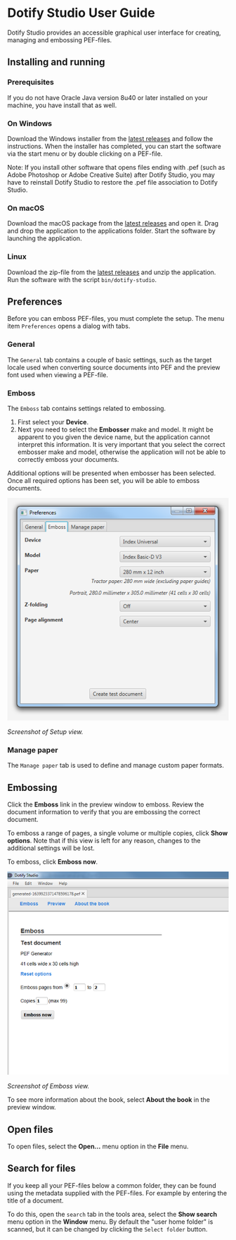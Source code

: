 # Dotify Studio User Guide #
Dotify Studio provides an accessible graphical user interface for creating, managing and embossing PEF-files.

## Installing and running ##
### Prerequisites ###
If you do not have Oracle Java version 8u40 or later installed on your machine, you have install that as well. 

### On Windows ###
Download the Windows installer from the [latest releases](https://github.com/brailleapps/dotify-studio/releases) and follow the instructions. When the installer has completed, you can start the software via the start menu or by double clicking on a PEF-file.

Note: If you install other software that opens files ending with .pef (such as Adobe Photoshop or Adobe Creative Suite) after Dotify Studio, 
you may have to reinstall Dotify Studio to restore the .pef file association to Dotify Studio.

### On macOS ###
Download the macOS package from the [latest releases](https://github.com/brailleapps/dotify-studio/releases) and open it. Drag and drop the application to the applications folder. Start the software by launching the application.

### Linux ###
Download the zip-file from the [latest releases](https://github.com/brailleapps/dotify-studio/releases) and unzip the application. Run the software with the script `bin/dotify-studio`.

## Preferences ##
Before you can emboss PEF-files, you must complete the setup. The menu item `Preferences` opens a dialog with tabs.

### General ###
The `General` tab contains a couple of basic settings, such as the target locale used when converting source documents into PEF and the preview font used when viewing a PEF-file. 

### Emboss ###
The `Emboss` tab contains settings related to embossing. 
 1. First select your **Device**. 
 1. Next you need to select the **Embosser** make and model. It might be apparent to you given the device name, but the application cannot interpret this information. It is very important that you select the correct embosser make and model, otherwise the application will not be able to correctly emboss your documents.

Additional options will be presented when embosser has been selected. Once all required options has been set, you will be able to emboss documents.

![Setup view](images/EmbosserSetup.png)

_Screenshot of Setup view._

### Manage paper ###
The `Manage paper` tab is used to define and manage custom paper formats.

## Embossing ##
Click the **Emboss** link in the preview window to emboss. Review the document information to verify that you are embossing the correct document.

To emboss a range of pages, a single volume or multiple copies, click **Show options**. Note that if this view is left for any reason, changes to the additional settings will be lost.

To emboss, click **Emboss now**.

![Emboss view](images/EmbossView.png)

_Screenshot of Emboss view._

To see more information about the book, select **About the book** in the preview window.

## Open files ##
To open files, select the **Open...** menu option in the **File** menu. 


## Search for files ##
If you keep all your PEF-files below a common folder, they can be found using the metadata supplied with the PEF-files.
For example by entering the title of a document.

To do this, open the `search` tab in the tools area, select the **Show search** menu option in the **Window** menu. By default
the "user home folder" is scanned, but it can be changed by clicking the `Select folder` button.